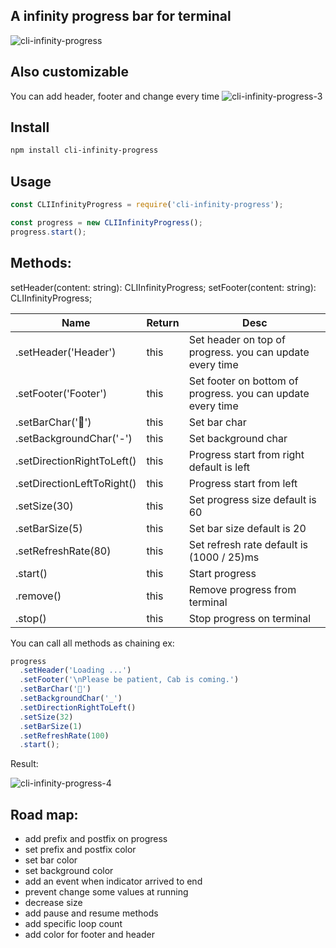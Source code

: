 ## A infinity progress bar for terminal

![cli-infinity-progress](https://user-images.githubusercontent.com/1549069/112765222-6a7f9a00-9021-11eb-811a-76abcaee1139.gif)

## Also customizable

You can add header, footer and change every time
![cli-infinity-progress-3](https://user-images.githubusercontent.com/1549069/112822071-b15ea580-909c-11eb-8b7e-cd4e2a2fbbeb.gif)

## Install

```bash
npm install cli-infinity-progress
```

## Usage

```js
const CLIInfinityProgress = require('cli-infinity-progress');

const progress = new CLIInfinityProgress();
progress.start();
```

## Methods:

setHeader(content: string): CLIInfinityProgress;
setFooter(content: string): CLIInfinityProgress;

| Name                       | Return | Desc                                                        |
| -------------------------- | ------ | ----------------------------------------------------------- |
| .setHeader('Header')       | this   | Set header on top of progress. you can update every time    |
| .setFooter('Footer')       | this   | Set footer on bottom of progress. you can update every time |
| .setBarChar('🚕')          | this   | Set bar char                                                |
| .setBackgroundChar('-')    | this   | Set background char                                         |
| .setDirectionRightToLeft() | this   | Progress start from right default is left                   |
| .setDirectionLeftToRight() | this   | Progress start from left                                    |
| .setSize(30)               | this   | Set progress size default is 60                             |
| .setBarSize(5)             | this   | Set bar size default is 20                                  |
| .setRefreshRate(80)        | this   | Set refresh rate default is (1000 / 25)ms                   |
| .start()                   | this   | Start progress                                              |
| .remove()                  | this   | Remove progress from terminal                               |
| .stop()                    | this   | Stop progress on terminal                                   |

You can call all methods as chaining ex:

```js
progress
  .setHeader('Loading ...')
  .setFooter('\nPlease be patient, Cab is coming.')
  .setBarChar('🚕')
  .setBackgroundChar('_')
  .setDirectionRightToLeft()
  .setSize(32)
  .setBarSize(1)
  .setRefreshRate(100)
  .start();
```

Result:

![cli-infinity-progress-4](https://user-images.githubusercontent.com/1549069/112822095-b885b380-909c-11eb-82d0-3e169eb4b554.gif)

## Road map:

- add prefix and postfix on progress
- set prefix and postfix color
- set bar color
- set background color
- add an event when indicator arrived to end
- prevent change some values at running
- decrease size
- add pause and resume methods
- add specific loop count
- add color for footer and header
